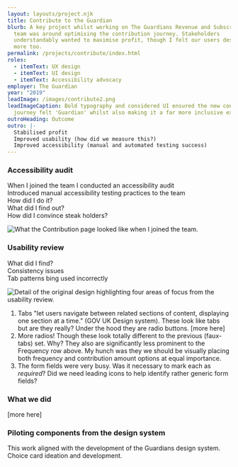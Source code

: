 ```yaml
---
layout: layouts/project.njk
title: Contribute to the Guardian
blurb: A key project whilst working on The Guardians Revenue and Subscriptions
  team was around optimising the contribution journey. Stakeholders
  understandably wanted to maximise profit, though I felt our users deserved
  more too.
permalink: /projects/contribute/index.html
roles:
  - itemText: UX design
  - itemText: UI design
  - itemText: Accessibility advocacy
employer: The Guardian
year: "2019"
leadImage: /images/contribute2.png
leadImageCaption: Bold typography and considered UI ensured the new contribution
  journey felt 'Guardian' whilst also making it a far more inclusive experience.
outroHeading: Outcome
outro: |-
  Stabilised profit
  Improved usability (how did we measure this?)
  Improved accessibility (manual and automated testing success)
---
```

### Accessibility audit

When I joined the team I conducted an accessibility audit\
Introduced manual accessibility testing practices to the team\
How did I do it?\
What did I find out?\
How did I convince steak holders?

![](/images/the-before.png "What the Contribution page looked like when I joined the team.")

### Usability review

What did I find?\
Consistency issues\
Tab patterns bing used incorrectly

![](/images/breakdown.png "Detail of the original design highlighting four areas of focus from the usability review.")

1. Tabs "let users navigate between related sections of content, displaying one section at a time." (GOV UK Design system). These look like tabs but are they really? Under the hood they are radio buttons. \[more here] 
2. More radios! Though these look totally different to the previous (faux-tabs) set. Why? They also are significantly less prominent to the Frequency row above. My hunch was they we should be visually placing both frequency and contribution amount options at equal importance.
3. The form fields were very busy. Was it necessary to mark each as *required*? Did we need leading icons to help identify rather generic form fields?

### What we did

\[more here]

### Piloting components from the design system

This work aligned with the development of the Guardians design system. \
Choice card ideation and development.